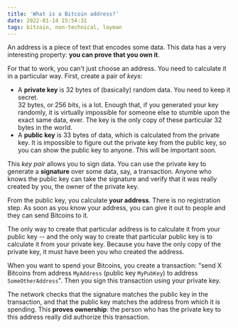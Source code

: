 ```yaml
---
title: 'What is a Bitcoin address?'
date: 2022-01-14 15:54:31
tags: bitcoin, non-technical, layman
---
```


An address is a piece of text that encodes some data. This data has a very interesting
property: **you can prove that you own it**.

For that to work, you can't just choose an address. You need to calculate it in a
particular way. First, create a pair of _keys_:

* A **private key** is 32 bytes of (basically) random data. You need to keep it secret.  
  32 bytes, or 256 bits, is a lot. Enough that, if you generated your key randomly, it
  is virtually impossible for someone else to stumble upon the exact same data, ever.
  The key is the only copy of these particular 32 bytes in the world.
* A **public key** is 33 bytes of data, which is calculated from the private key. It is
  impossible to figure out the private key from the public key, so you can show the
  public key to anyone. This will be important soon.

This _key pair_ allows you to sign data. You can use the private key to generate a
**signature** over some data, say, a transaction. Anyone who knows the public key can
take the signature and verify that it was really created by you, the owner of the
private key.

From the public key, you calculate **your address**. There is no registration step. As
soon as you know your address, you can give it out to people and they can send Bitcoins
to it.

The only way to create that particular address is to calculate it from your public key
-- and the only way to create that particular public key is to calculate it from your
private key. Because you have the only copy of the private key, it must have been you
who created the address.

When you want to spend your Bitcoins, you create a transaction: "send X Bitcoins from
address `MyAddress` (public key `MyPubKey`) to address `SomeOtherAddress`". Then you
sign this transaction using your private key.

The network checks that the signature matches the public key in the transaction, and
that the public key matches the address from which it is spending. This **proves
ownership**: the person who has the private key to this address really did authorize
this transaction.
